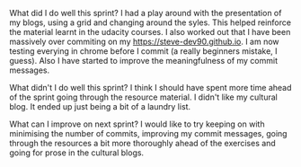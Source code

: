 What did I do well this sprint?
I had a play around with the presentation of my blogs, using a grid and changing around the syles. This helped reinforce the material learnt in the udacity courses. I also worked out that I have been massively over commiting on my https://steve-dev90.github.io. I am now testing everying in chrome before I commit (a really beginners mistake, I guess). Also I have started to improve the meaningfulness of my commit messages.   

What didn't I do well this sprint?
I think I should have spent more time ahead of the sprint going through the resource material. I didn't like my cultural blog. It ended up just being a bit of a laundry list.  

What can I improve on next sprint?
I would like to try keeping on with minimising the number of commits, improving my commit messages, going through the resources a bit more thoroughly ahead of the exercises and going for prose in the cultural blogs.